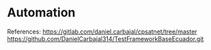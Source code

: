# Automation

References: 
https://gitlab.com/daniel.carbajal/cpsatnet/tree/master
https://github.com/DanielCarbajal314/TestFrameworkBaseEcuador.git
